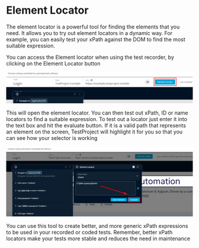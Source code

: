 # Element Locator

The element locator is a powerful tool for finding the elements that you need. It allows you to try out element locators in a dynamic way. For example, you can easily test your xPath against the DOM to find the most suitable expression.

You can access the Element locator when using the test recorder, by clicking on the Element Locator button

![Element Locator](../../.gitbook/assets/image%20%282%29.png)

This will open the element locator.  You can then test out xPath, ID or name locators to find a suitable expression. To test out a locator just enter it into the text box and hit the evaluate button. If it is a valid path that represents an element on the screen, TestProject will highlight it for you so that you can see how your selector is working

![Evaluate an Element path](../../.gitbook/assets/image%20%284%29.png)

You can use this tool to create better, and more generic xPath expressions to be used in your recorded or coded tests. Remember, better xPath locators make your tests more stable and reduces the need in maintenance

